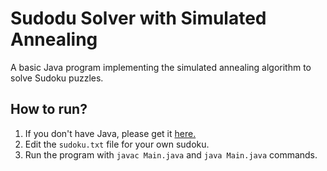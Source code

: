 # Sudodu Solver with Simulated Annealing
A basic Java program implementing the simulated annealing algorithm to solve Sudoku puzzles.

## How to run?
1. If you don't have Java, please get it [here.](https://www.java.com/download/)
2. Edit the `sudoku.txt` file for your own sudoku.
3. Run the program with `javac Main.java` and `java Main.java` commands.
